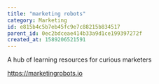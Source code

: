 ```yaml
---
title: "marketing robots"
category: Marketing
id: e815b4c5b7eb45fc9e7c88215b834517
parent_id: 0ec2bdceae414b33a9d1ce199397272f
created_at: 1589206521591
---
```


A hub of learning resources for curious marketers

https://marketingrobots.io
                